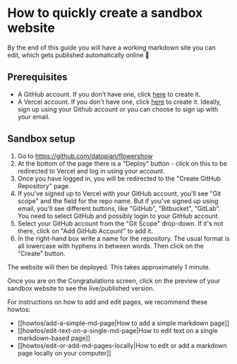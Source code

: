 # How to quickly create a sandbox website

By the end of this guide you will have a working markdown site you can edit, which gets published automatically online 🎉

## Prerequisites

- A GitHub account. If you don’t have one, click [here](https://github.com/signup) to create it.
- A Vercel account. If you don't have one, click [here](https://vercel.com/signup) to create it. Ideally, sign up using your Github account or you can choose to sign up with your email.

## Sandbox setup

1. Go to https://github.com/datopian/flowershow
2. At the bottom of the page there is a "Deploy" button - click on this to be redirected to Vercel and log in using your account.
3. Once you have logged in, you will be redirected to the "Create GitHub Repository" page.
4. If you've signed up to Vercel with your GitHub account, you'll see "Git scope" and the field for the repo name. But if you've signed up using email, you'll see different buttons, like "GitHub", "Bitbucket", "GitLab". You need to select GitHub and possibly login to your GitHub account.
5. Select your GitHub account from the "Git Scope" drop-down. If it's not there, click on "Add GitHub Account" to add it.
6. In the right-hand box write a name for the repository. The usual format is all lowercase with hyphens in between words. Then click on the "Create" button.

The website will then be deployed. This takes approximately 1 minute.

Once you are on the Congratulations screen, click on the preview of your sandbox website to see the live/published version.

For instructions on how to add and edit pages, we recommend these howtos:

- [[howtos/add-a-simple-md-page|How to add a simple markdown page]]
- [[howtos/edit-text-on-a-single-md-page|How to edit text on a single markdown-based page]]
- [[howtos/edit-or-add-md-pages-locally|How to edit or add a markdown page locally on your computer]]